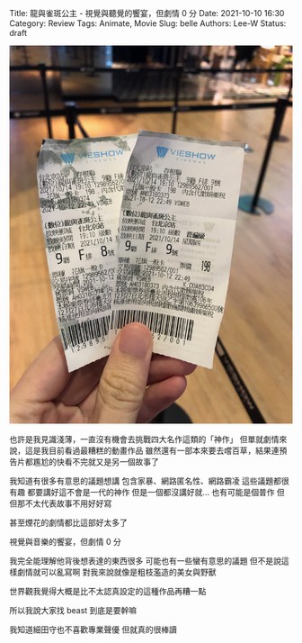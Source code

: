 Title: 龍與雀斑公主 - 視覺與聽覺的饗宴，但劇情 0 分
Date: 2021-10-10 16:30
Category: Review
Tags: Animate, Movie
Slug: belle
Authors: Lee-W
Status: draft
<!--more-->

![belle](/images/post-images/2021-belle/belle.jpeg)

也許是我見識淺薄，一直沒有機會去挑戰四大名作這類的「神作」
但單就劇情來說，這是我目前看過最糟糕的動畫作品
雖然還有一部本來要去嚐百草，結果連預告片都尷尬的快看不完就又是另一個故事了


我知道有很多有意思的議題想講
包含家暴、網路匿名性、網路霸凌
這些議題都很有趣
都要講好這不會是一代的神作
但是一個都沒講好就...
也有可能是個普作
但
但那不太代表故事不用好好寫

甚至煙花的劇情都比這部好太多了



視覺與音樂的饗宴，但劇情 0 分

我完全能理解他背後想表達的東西很多
可能也有一些蠻有意思的議題
但不是說這樣劇情就可以亂寫啊
對我來說就像是粗枝濫造的美女與野獸

世界觀我覺得大概是比不太認真設定的這種作品再糟一點

所以我說大家找 beast 到底是要幹嘛

我知道細田守也不喜歡專業聲優
但就真的很棒讀
